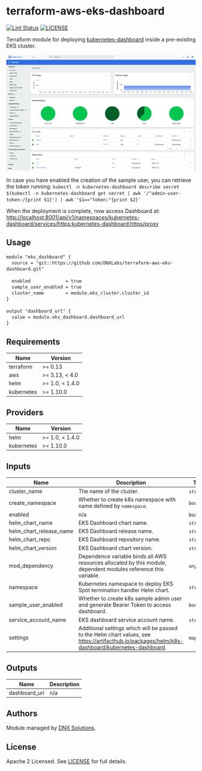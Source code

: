 # terraform-aws-eks-dashboard

[![Lint Status](https://github.com/DNXLabs/terraform-aws-eks-dashboard/workflows/Lint/badge.svg)](https://github.com/DNXLabs/terraform-aws-eks-dashboard/actions)
[![LICENSE](https://img.shields.io/github/license/DNXLabs/terraform-aws-eks-dashboard)](https://github.com/DNXLabs/terraform-aws-eks-dashboard/blob/master/LICENSE)

Terraform module for deploying [kubernetes-dashboard](https://github.com/kubernetes/dashboard)  inside a pre-existing EKS cluster.

![Dashboard UI workloads page](images/dashboard-ui.png)

In case you have enabled the creation of the sample user, you can retrieve the token running:
`kubectl -n kubernetes-dashboard describe secret $(kubectl -n kubernetes-dashboard get secret | awk '/^admin-user-token-/{print $1}') | awk '$1=="token:"{print $2}'`

When the deployment is complete, now access Dashboard at:
[http://localhost:8001/api/v1/namespaces/kubernetes-dashboard/services/https:kubernetes-dashboard:https/proxy](http://localhost:8001/api/v1/namespaces/kubernetes-dashboard/services/https:kubernetes-dashboard:https/proxy)

## Usage
```
module "eks_dashboard" {
  source = "git::https://github.com/DNXLabs/terraform-aws-eks-dashboard.git"

  enabled             = true
  sample_user_enabled = true
  cluster_name        = module.eks_cluster.cluster_id
}

output "dashboard_url" {
  value = module.eks_dashboard.dashboard_url
}
```

<!--- BEGIN_TF_DOCS --->

## Requirements

| Name | Version |
|------|---------|
| terraform | >= 0.13 |
| aws | >= 3.13, < 4.0 |
| helm | >= 1.0, < 1.4.0 |
| kubernetes | >= 1.10.0 |

## Providers

| Name | Version |
|------|---------|
| helm | >= 1.0, < 1.4.0 |
| kubernetes | >= 1.10.0 |

## Inputs

| Name | Description | Type | Default | Required |
|------|-------------|------|---------|:--------:|
| cluster\_name | The name of the cluster. | `string` | n/a | yes |
| create\_namespace | Whether to create k8s namespace with name defined by `namespace`. | `bool` | `true` | no |
| enabled | n/a | `bool` | `true` | no |
| helm\_chart\_name | EKS Dashboard chart name. | `string` | `"kubernetes-dashboard"` | no |
| helm\_chart\_release\_name | EKS Dashboard release name. | `string` | `"kubernetes-dashboard"` | no |
| helm\_chart\_repo | EKS Dashboard repository name. | `string` | `"https://kubernetes.github.io/dashboard"` | no |
| helm\_chart\_version | EKS Dashboard chart version. | `string` | `"4.0.0"` | no |
| mod\_dependency | Dependence variable binds all AWS resources allocated by this module, dependent modules reference this variable. | `any` | `null` | no |
| namespace | Kubernetes namespace to deploy EKS Spot termination handler Helm chart. | `string` | `"kubernetes-dashboard"` | no |
| sample\_user\_enabled | Whether to create k8s sample admin user and generate Bearer Token to access dashboard. | `bool` | `false` | no |
| service\_account\_name | EKS dashboard service account name. | `string` | `"kubernetes-dashboard"` | no |
| settings | Additional settings which will be passed to the Helm chart values, see https://artifacthub.io/packages/helm/k8s-dashboard/kubernetes-dashboard. | `map(any)` | `{}` | no |

## Outputs

| Name | Description |
|------|-------------|
| dashboard\_url | n/a |

<!--- END_TF_DOCS --->

## Authors

Module managed by [DNX Solutions](https://github.com/DNXLabs).

## License

Apache 2 Licensed. See [LICENSE](https://github.com/DNXLabs/terraform-aws-eks-dashboard/blob/master/LICENSE) for full details.